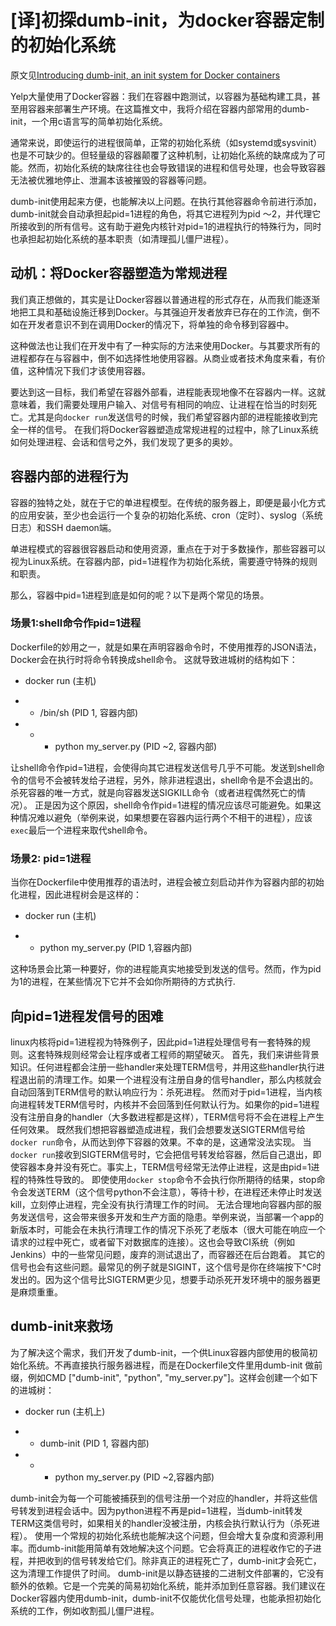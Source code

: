# [译]初探dumb-init，为docker容器定制的初始化系统

原文见[Introducing dumb-init, an init system for Docker containers](https://engineeringblog.yelp.com/2016/01/dumb-init-an-init-for-docker.html)

Yelp大量使用了Docker容器：我们在容器中跑测试，以容器为基础构建工具，甚至用容器来部署生产环境。在这篇推文中，我将介绍在容器内部常用的dumb-init，一个用c语言写的简单初始化系统。

通常来说，即使运行的进程很简单，正常的初始化系统（如systemd或sysvinit）也是不可缺少的。但轻量级的容器颠覆了这种机制，让初始化系统的缺席成为了可能。然而，初始化系统的缺席往往也会导致错误的进程和信号处理，也会导致容器无法被优雅地停止、泄漏本该被摧毁的容器等问题。

dumb-init使用起来方便，也能解决以上问题。在执行其他容器命令前进行添加，dumb-init就会自动承担起pid=1进程的角色，将其它进程列为pid ～2，并代理它所接收到的所有信号。这有助于避免内核针对pid=1的进程执行的特殊行为，同时也承担起初始化系统的基本职责（如清理孤儿僵尸进程）。

## 动机：将Docker容器塑造为常规进程

我们真正想做的，其实是让Docker容器以普通进程的形式存在，从而我们能逐渐地把工具和基础设施迁移到Docker。与其强迫开发者放弃已存在的工作流，倒不如在开发者意识不到在调用Docker的情况下，将单独的命令移到容器中。

这种做法也让我们在开发中有了一种实际的方法来使用Docker。与其要求所有的进程都存在与容器中，倒不如选择性地使用容器。从商业或者技术角度来看，有价值，这种情况下我们才该使用容器。

要达到这一目标，我们希望在容器外部看，进程能表现地像不在容器内一样。这就意味着，我们需要处理用户输入、对信号有相同的响应、让进程在恰当的时刻死亡。尤其是向```docker run```发送信号的时候，我们希望容器内部的进程能接收到完全一样的信号。
在我们将Docker容器塑造成常规进程的过程中，除了Linux系统如何处理进程、会话和信号之外，我们发现了更多的奥妙。

## 容器内部的进程行为

容器的独特之处，就在于它的单进程模型。在传统的服务器上，即便是最小化方式的应用安装，至少也会运行一个复杂的初始化系统、cron（定时）、syslog（系统日志）和SSH daemon端。

单进程模式的容器很容器启动和使用资源，重点在于对于多数操作，那些容器可以视为Linux系统。在容器内部，pid=1进程作为初始化系统，需要遵守特殊的规则和职责。

那么，容器中pid=1进程到底是如何的呢？以下是两个常见的场景。

### 场景1:shell命令作pid=1进程
Dockerfile的妙用之一，就是如果在声明容器命令时，不使用推荐的JSON语法，Docker会在执行时将命令转换成shell命令。
这就导致进城树的结构如下：

 - docker run (主机)

 - - /bin/sh (PID 1, 容器内部)

 - - - python my_server.py (PID ~2, 容器内部)

让shell命令作pid=1进程，会使得向其它进程发送信号几乎不可能。发送到shell命令的信号不会被转发给子进程，另外，除非进程退出，shell命令是不会退出的。杀死容器的唯一方式，就是向容器发送SIGKILL命令（或者进程偶然死亡的情况）。
正是因为这个原因，shell命令作pid=1进程的情况应该尽可能避免。如果这种情况难以避免（举例来说，如果想要在容器内运行两个不相干的进程），应该```exec```最后一个进程来取代shell命令。

### 场景2: pid=1进程
当你在Dockerfile中使用推荐的语法时，进程会被立刻启动并作为容器内部的初始化进程，因此进程树会是这样的：

 - docker run (主机)

 - - python my_server.py (PID 1,容器内部)

这种场景会比第一种要好，你的进程能真实地接受到发送的信号。然而，作为pid为1的进程，在某些情况下它并不会如你所期待的方式执行.

## 向pid=1进程发信号的困难

linux内核将pid=1进程视为特殊例子，因此pid=1进程处理信号有一套特殊的规则。这套特殊规则经常会让程序或者工程师的期望破灭。
首先，我们来讲些背景知识。任何进程都会注册一些handler来处理TERM信号，并用这些handler执行进程退出前的清理工作。如果一个进程没有注册自身的信号handler，那么内核就会自动回落到TERM信号的默认响应行为：杀死进程。
然而对于pid=1进程，当内核向进程转发TERM信号时，内核并不会回落到任何默认行为。如果你的pid=1进程没有注册自身的handler（大多数进程都是这样），TERM信号将不会在进程上产生任何效果。
既然我们想把容器塑造成进程，我们会想要发送SIGTERM信号给```docker run```命令，从而达到停下容器的效果。不幸的是，这通常没法实现。
当```docker run```接收到SIGTERM信号时，它会把信号转发给容器，然后自己退出，即使容器本身并没有死亡。事实上，TERM信号经常无法停止进程，这是由pid=1进程的特殊性导致的。
即使使用```docker stop```命令不会执行你所期待的结果，stop命令会发送TERM（这个信号python不会注意），等待十秒，在进程还未停止时发送kill，立刻停止进程，完全没有执行清理工作的时间。
无法合理地向容器内部的服务发送信号，这会带来很多开发和生产方面的隐患。举例来说，当部署一个app的新版本时，可能会在未执行清理工作的情况下杀死了老版本（很大可能在响应一个请求的过程中死亡，或者留下对数据库的连接）。这也会导致CI系统（例如Jenkins）中的一些常见问题，废弃的测试退出了，而容器还在后台跑着。
其它的信号也会有这些问题。最常见的例子就是SIGINT，这个信号是你在终端按下^C时发出的。因为这个信号比SIGTERM更少见，想要手动杀死开发环境中的服务器更是麻烦重重。

## dumb-init来救场

为了解决这个需求，我们开发了dumb-init，一个供Linux容器内部使用的极简初始化系统。不再直接执行服务器进程，而是在Dockerfile文件里用dumb-init 做前缀，例如CMD ["dumb-init", "python", "my_server.py"]。这样会创建一个如下的进城树：

 - docker run (主机上)

 - - dumb-init (PID 1, 容器内部)

 - - - python my_server.py (PID ~2,容器内部)

dumb-init会为每一个可能被捕获到的信号注册一个对应的handler，并将这些信号转发到进程会话中。因为python进程不再是pid=1进程，当dumb-init转发TERM这类信号时，如果相关的handler没被注册，内核会执行默认行为（杀死进程）。
使用一个常规的初始化系统也能解决这个问题，但会增大复杂度和资源利用率。而dumb-init能用简单有效地解决这个问题。它会将真正的进程收作它的子进程，并把收到的信号转发给它们。除非真正的进程死亡了，dumb-init才会死亡，这为清理工作提供了时间。
dumb-init是以静态链接的二进制文件部署的，它没有额外的依赖。它是一个完美的简易初始化系统，能并添加到任意容器。我们建议在Docker容器内使用dumb-init，dumb-init不仅能优化信号处理，也能承担初始化系统的工作，例如收割孤儿僵尸进程。
